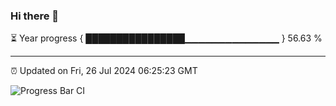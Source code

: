 ### Hi there 👋

⏳ Year progress { ████████████████▁▁▁▁▁▁▁▁▁▁▁▁▁▁ } 56.63 %

---

⏰ Updated on Fri, 26 Jul 2024 06:25:23 GMT

![Progress Bar CI](https://github.com/liununu/liununu/workflows/Progress%20Bar%20CI/badge.svg)
